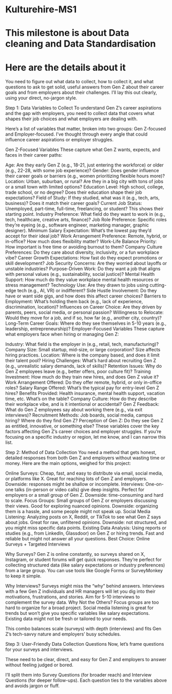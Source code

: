 # Kulturehire-MS1
# This milestone is about Data cleaning and Data Standardisation 
# Here are the details about it
You need to figure out what data to collect, how to collect it, and what questions to ask to get solid, useful answers from Gen Z about their career goals and from employers about their challenges. I’ll lay this out clearly, using your direct, no-jargon style.

Step 1: Data Variables to Collect
To understand Gen Z’s career aspirations and the gap with employers, you need to collect data that covers what shapes their job choices and what employers are dealing with.

Here’s a list of variables that matter, broken into two groups: Gen Z-focused and Employer-focused. I’ve thought through every angle that could influence career aspirations or employer struggles.

Gen Z-Focused Variables
These capture what Gen Z wants, expects, and faces in their career paths:

Age: Are they early Gen Z (e.g., 18-21, just entering the workforce) or older (e.g., 22-28, with some job experience)?
Gender: Does gender influence their career goals or barriers (e.g., women prioritizing flexible hours more)?
Location: Urban, suburban, or rural? Are they in a big city with tons of jobs or a small town with limited options?
Education Level: High school, college, trade school, or no degree? Does their education shape their job expectations?
Field of Study: If they studied, what was it (e.g., tech, arts, business)? Does it match their career goals?
Current Job Status: Unemployed, part-time, full-time, freelancing, or student? This shows their starting point.
Industry Preference: What field do they want to work in (e.g., tech, healthcare, creative arts, finance)?
Job Role Preference: Specific roles they’re eyeing (e.g., software engineer, marketing manager, graphic designer).
Minimum Salary Expectation: What’s the lowest pay they’d accept for their ideal job?
Work Arrangement Preference: Remote, hybrid, or in-office? How much does flexibility matter?
Work-Life Balance Priority: How important is free time or avoiding burnout to them?
Company Culture Preferences: Do they care about diversity, inclusivity, or a fun workplace vibe?
Career Growth Expectations: How fast do they expect promotions or skill development?
Job Security Concerns: Are they worried about layoffs or unstable industries?
Purpose-Driven Work: Do they want a job that aligns with personal values (e.g., sustainability, social justice)?
Mental Health Support: How much do they value workplace mental health resources or stress management?
Technology Use: Are they drawn to jobs using cutting-edge tech (e.g., AI, VR) or indifferent?
Side Hustle Involvement: Do they have or want side gigs, and how does this affect career choices?
Barriers to Employment: What’s holding them back (e.g., lack of experience, discrimination, location)?
Influences on Career Choice: Are they driven by parents, peers, social media, or personal passion?
Willingness to Relocate: Would they move for a job, and if so, how far (e.g., another city, country)?
Long-Term Career Goals: Where do they see themselves in 5-10 years (e.g., leadership, entrepreneurship)?
Employer-Focused Variables
These capture what employers face when hiring or managing Gen Z:

Industry: What field is the employer in (e.g., retail, tech, manufacturing)?
Company Size: Small startup, mid-size, or large corporation? Size affects hiring practices.
Location: Where is the company based, and does it limit their talent pool?
Hiring Challenges: What’s hard about recruiting Gen Z (e.g., unrealistic salary demands, lack of skills)?
Retention Issues: Why do Gen Z employees leave (e.g., better offers, poor culture fit)?
Training Investment: How much do they train new hires, and does Gen Z value it?
Work Arrangement Offered: Do they offer remote, hybrid, or only in-office roles?
Salary Range Offered: What’s the typical pay for entry-level Gen Z hires?
Benefits Provided: Health insurance, mental health support, vacation time, etc. What’s on the table?
Company Culture: How do they describe their workplace vibe, and is it intentional or accidental?
Gen Z Feedback: What do Gen Z employees say about working there (e.g., via exit interviews)?
Recruitment Methods: Job boards, social media, campus hiring? Where do they find Gen Z?
Perception of Gen Z: Do they see Gen Z as entitled, innovative, or something else?
These variables cover the key factors affecting Gen Z’s career choices and employer struggles. If you’re focusing on a specific industry or region, let me know, and I can narrow this list.

Step 2: Method of Data Collection
You need a method that gets honest, detailed responses from both Gen Z and employers without wasting time or money. Here are the main options, weighed for this project:

Online Surveys: Cheap, fast, and easy to distribute via email, social media, or platforms like X. Great for reaching lots of Gen Z and employers. Downside: responses might be shallow or incomplete.
Interviews: One-on-one talks (in-person or video calls) give deep insights. Perfect for employers or a small group of Gen Z. Downside: time-consuming and hard to scale.
Focus Groups: Small groups of Gen Z or employers discussing their views. Good for exploring nuanced opinions. Downside: organizing them is a hassle, and some people might not speak up.
Social Media Listening: Analyzing posts on X, Reddit, or TikTok to see what Gen Z says about jobs. Great for raw, unfiltered opinions. Downside: not structured, and you might miss specific data points.
Existing Data Analysis: Using reports or studies (e.g., from LinkedIn, Glassdoor) on Gen Z or hiring trends. Fast and reliable but might not answer all your questions.
Best Choice: Online Surveys + Targeted Interviews

Why Surveys? Gen Z is online constantly, so surveys shared on X, Instagram, or student forums will get quick responses.
They’re perfect for collecting structured data (like salary expectations or industry preferences) from a large group. You can use tools like Google Forms or SurveyMonkey to keep it simple.

Why Interviews? Surveys might miss the “why” behind answers. Interviews with a few Gen Z individuals and HR managers will let you dig into their motivations, frustrations, and stories. Aim for 5-10 interviews to complement the survey data.
Why Not the Others? Focus groups are too hard to organize for a broad project.
Social media listening is great for trends but won’t give you specific variables like salary expectations. Existing data might not be fresh or tailored to your needs.

This combo balances scale (surveys) with depth (interviews) and fits Gen Z’s tech-savvy nature and employers’ busy schedules.

Step 3: User-Friendly Data Collection Questions
Now, let’s frame questions for your surveys and interviews.

These need to be clear, direct, and easy for Gen Z and employers to answer without feeling judged or bored.

I’ll split them into Survey Questions (for broader reach) and Interview Questions (for deeper follow-ups). Each question ties to the variables above and avoids jargon or fluff.

